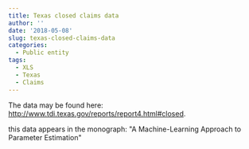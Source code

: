 ```yaml
---
title: Texas closed claims data
author: ''
date: '2018-05-08'
slug: texas-closed-claims-data
categories:
  - Public entity
tags:
  - XLS
  - Texas
  - Claims
---
```


The data may be found here: http://www.tdi.texas.gov/reports/report4.html#closed.

this data appears in the monograph: "A Machine-Learning Approach to Parameter Estimation"